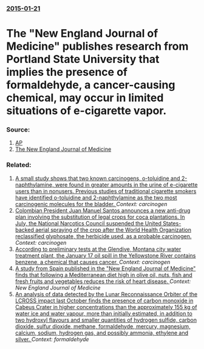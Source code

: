 ### [2015-01-21](/news/2015/01/21/index.md)

# The "New England Journal of Medicine" publishes research from Portland State University that implies the presence of formaldehyde, a cancer-causing chemical, may occur in limited situations of e-cigarette vapor. 




### Source:

1. [AP](http://bigstory.ap.org/article/badd77d25ea24565b1261ea095106bf0/lab-tests-imply-formaldehyde-risk-some-e-cigarette-vapor)
2. [The New England Journal of Medicine](http://www.nejm.org/doi/full/10.1056/NEJMc1413069)

### Related:

1. [A small study shows that two known carcinogens, o-toluidine and 2-naphthylamine, were found in greater amounts in the urine of e-cigarette users than in nonusers. Previous studies of traditional cigarette smokers have identified o-toluidine and 2-naphthylamine as the two most carcinogenic molecules for the bladder. ](/news/2017/05/15/a-small-study-shows-that-two-known-carcinogens-o-toluidine-and-2-naphthylamine-were-found-in-greater-amounts-in-the-urine-of-e-cigarette-u.md) _Context: carcinogen_
2. [Colombian President Juan Manuel Santos announces a new anti-drug plan involving the substitution of legal crops for coca plantations. In July, the National Narcotics Council suspended the United States-backed aerial spraying of the crop after the World Health Organization reclassified glyphosate, the herbicide used, as a probable carcinogen. ](/news/2015/09/22/colombian-president-juan-manuel-santos-announces-a-new-anti-drug-plan-involving-the-substitution-of-legal-crops-for-coca-plantations-in-jul.md) _Context: carcinogen_
3. [According to preliminary tests at the Glendive, Montana city water treatment plant, the January 17 oil spill in the Yellowstone River contains benzene, a chemical that causes cancer. ](/news/2015/01/20/according-to-preliminary-tests-at-the-glendive-montana-city-water-treatment-plant-the-january-17-oil-spill-in-the-yellowstone-river-contai.md) _Context: carcinogen_
4. [A study from Spain published in the "New England Journal of Medicine" finds that following a Mediterranean diet high in olive oil, nuts, fish and fresh fruits and vegetables reduces the risk of heart disease. ](/news/2013/02/25/a-study-from-spain-published-in-the-new-england-journal-of-medicine-finds-that-following-a-mediterranean-diet-high-in-olive-oil-nuts-fis.md) _Context: New England Journal of Medicine_
5. [An analysis of data detected by the Lunar Reconnaissance Orbiter of the LCROSS impact last October finds the presence of carbon monoxide in Cabeus Crater in higher concentrations than the approximately 155 kg of water ice and water vapour, more than initially estimated, in addition to two hydroxyl flavours and smaller quantities of hydrogen sulfide, carbon dioxide, sulfur dioxide, methane, formaldehyde, mercury, magnesium, calcium, sodium, hydrogen gas, and possibly ammonia, ethylene and silver. ](/news/2010/10/21/an-analysis-of-data-detected-by-the-lunar-reconnaissance-orbiter-of-the-lcross-impact-last-october-finds-the-presence-of-carbon-monoxide-in.md) _Context: formaldehyde_
